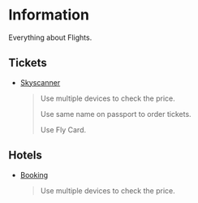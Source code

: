 # Information

Everything about Flights.

## Tickets

- [Skyscanner](https://www.skyscanner.co.il/)

  > Use multiple devices to check the price.
  >
  > Use same name on passport to order tickets.
  >
  > Use Fly Card.

## Hotels

- [Booking](https://www.booking.com/)
  > Use multiple devices to check the price.
